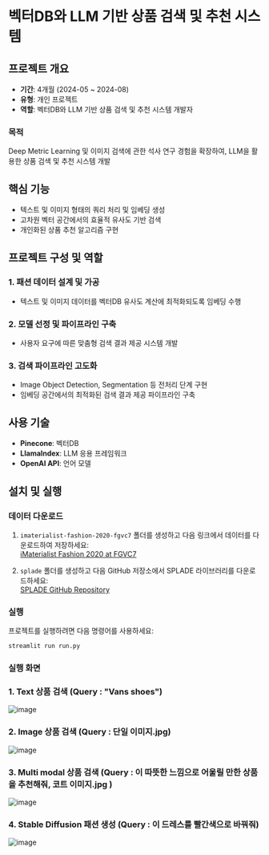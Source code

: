 # 벡터DB와 LLM 기반 상품 검색 및 추천 시스템

## 프로젝트 개요

- **기간**: 4개월 (2024-05 ~ 2024-08)
- **유형**: 개인 프로젝트
- **역할**: 벡터DB와 LLM 기반 상품 검색 및 추천 시스템 개발자

### 목적
Deep Metric Learning 및 이미지 검색에 관한 석사 연구 경험을 확장하여, LLM을 활용한 상품 검색 및 추천 시스템 개발

## 핵심 기능

- 텍스트 및 이미지 형태의 쿼리 처리 및 임베딩 생성
- 고차원 벡터 공간에서의 효율적 유사도 기반 검색
- 개인화된 상품 추천 알고리즘 구현

## 프로젝트 구성 및 역할

### 1. 패션 데이터 설계 및 가공
- 텍스트 및 이미지 데이터를 벡터DB 유사도 계산에 최적화되도록 임베딩 수행

### 2. 모델 선정 및 파이프라인 구축
- 사용자 요구에 따른 맞춤형 검색 결과 제공 시스템 개발

### 3. 검색 파이프라인 고도화
- Image Object Detection, Segmentation 등 전처리 단계 구현
- 임베딩 공간에서의 최적화된 검색 결과 제공 파이프라인 구축

## 사용 기술

- **Pinecone**: 벡터DB
- **LlamaIndex**: LLM 응용 프레임워크
- **OpenAI API**: 언어 모델

## 설치 및 실행

### 데이터 다운로드

1. `imaterialist-fashion-2020-fgvc7` 폴더를 생성하고 다음 링크에서 데이터를 다운로드하여 저장하세요:  
   [iMaterialist Fashion 2020 at FGVC7](https://www.kaggle.com/competitions/imaterialist-fashion-2020-fgvc7/data)  

2. `splade` 폴더를 생성하고 다음 GitHub 저장소에서 SPLADE 라이브러리를 다운로드하세요:  
   [SPLADE GitHub Repository](https://github.com/naver/splade)  

### 실행

프로젝트를 실행하려면 다음 명령어를 사용하세요:  

```bash
streamlit run run.py
```
### 실행 화면
### 1. Text 상품 검색 (Query : "Vans shoes")  
![image](https://github.com/user-attachments/assets/8e332449-9f93-46c4-8e59-e8373d511f22)  
### 2. Image 상품 검색 (Query : 단일 이미지.jpg)  
![image](https://github.com/user-attachments/assets/e0c90470-f30c-4c5f-b917-02928171ce15)  
### 3. Multi modal 상품 검색 (Query : 이 따뜻한 느낌으로 어울릴 만한 상품을 추천해줘, 코트 이미지.jpg )  
![image](https://github.com/user-attachments/assets/90f55eb9-db78-4e36-b9c4-b5b666aa649b)
### 4. Stable Diffusion 패션 생성 (Query : 이 드레스를 빨간색으로 바꿔줘)  
![image](https://github.com/user-attachments/assets/ca083cfc-89f9-4c84-a2ba-09d759727d68)  

